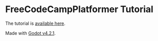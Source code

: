 # FreeCodeCampPlatformer Tutorial

The tutorial is [available here](https://www.youtube.com/watch?v=S8lMTwSRoRg).

Made with [Godot v4.2.1](https://godotengine.org/).
